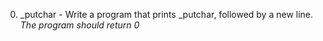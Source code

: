 0. _putchar - Write a program that prints _putchar, followed by a new line. *The program should return 0*
